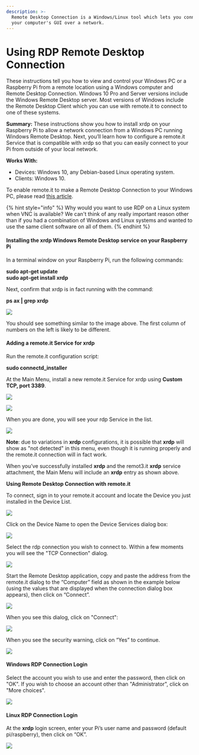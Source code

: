 ```yaml
---
description: >-
  Remote Desktop Connection is a Windows/Linux tool which lets you connect to
  your computer's GUI over a network.
---
```


# Using RDP Remote Desktop Connection

These instructions tell you how to view and control your Windows PC or a Raspberry Pi from a remote location using a Windows computer and Remote Desktop Connection.  Windows 10 Pro and Server versions include the Windows Remote Desktop server.  Most versions of Windows include the Remote Desktop Client which you can use with remote.it to connect to one of these systems.

**Summary:** These instructions show you how to install xrdp on your Raspberry Pi to allow a network connection from a Windows PC running Windows Remote Desktop.  Next, you’ll learn how to configure a remote.it Service that is compatible with xrdp so that you can easily connect to your Pi from outside of your local network.

**Works With:**

* Devices: Windows 10, any Debian-based Linux operating system.
* Clients: Windows 10.

To enable remote.it to make a Remote Desktop Connection to your Windows PC, please read [this article](https://remot3it.zendesk.com/hc/en-us/articles/360021173091-remote-it-Connect-for-Windows-now-available).

{% hint style="info" %}
Why would you want to use RDP on a Linux system when VNC is available?  We can't think of any really important reason other than if you had a combination of Windows and Linux systems and wanted to use the same client software on all of them.
{% endhint %}

#### **Installing the xrdp Windows Remote Desktop service on your Raspberry Pi**

In a terminal window on your Raspberry Pi, run the following commands:

**sudo apt-get update  
sudo apt-get install xrdp**

Next, confirm that xrdp is in fact running with the command:

**ps ax \| grep xrdp**

![](../../../.gitbook/assets/image%20%28202%29.png)

You should see something similar to the image above.  The first column of numbers on the left is likely to be different.

#### **Adding a remote.it Service for xrdp**

Run the remote.it configuration script:

**sudo connectd\_installer**

At the Main Menu, install a new remote.it Service for xrdp using **Custom TCP, port 3389**.

![](../../../.gitbook/assets/image%20%2865%29.png)

![](../../../.gitbook/assets/image%20%28194%29.png)

When you are done, you will see your rdp Service in the list.

![](../../../.gitbook/assets/image%20%287%29.png)

**Note**: due to variations in **xrdp** configurations, it is possible that **xrdp** will show as "not detected" in this menu, even though it is running properly and the remote.it connection will in fact work. 

When you’ve successfully installed **xrdp** and the remot3.it **xrdp** service attachment, the Main Menu will include an **xrdp** entry as shown above.

**Using Remote Desktop Connection with remote.it**

To connect, sign in to your remote.it account and locate the Device you just installed in the Device List.

![](../../../.gitbook/assets/image%20%28230%29.png)

Click on the Device Name to open the Device Services dialog box:

![](../../../.gitbook/assets/image%20%28130%29.png)

Select the rdp connection you wish to connect to.  Within a few moments you will see the "TCP Connection" dialog.

![](../../../.gitbook/assets/image%20%28145%29.png)

Start the Remote Desktop application, copy and paste the address from the remote.it dialog to the “Computer” field as shown in the example below \(using the values that are displayed when the connection dialog box appears\), then click on “Connect”.

![](../../../.gitbook/assets/image%20%2847%29.png)

When you see this dialog, click on "Connect":

![](../../../.gitbook/assets/image%20%28142%29.png)

When you see the security warning, click on “Yes” to continue.

![](../../../.gitbook/assets/image%20%2853%29.png)

#### **Windows RDP Connection Login**

Select the account you wish to use and enter the password, then click on "OK".  If you wish to choose an account other than "Administrator", click on "More choices".

![](../../../.gitbook/assets/image%20%28245%29.png)

#### **Linux RDP Connection Login**

At the **xrdp** login screen, enter your Pi’s user name and password \(default pi/raspberry\), then click on “OK”.

![](../../../.gitbook/assets/image%20%28107%29.png)

